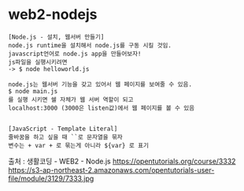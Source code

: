 # web2-nodejs

```
[Node.js - 설치, 웹서버 만들기]
node.js runtime을 설치해서 node.js를 구동 시킬 것임.
javascript언어로 node.js app을 만들어보자!
js파일을 실행시키려면
-> $ node helloworld.js

node.js는 웹서버 기능을 갖고 있어서 웹 페이지를 보여줄 수 있음.
$ node main.js
를 실행 시키면 쉘 자체가 웹 서버 역할이 되고
localhost:3000 (3000은 listen값)에서 웹 페이지를 볼 수 있음


[JavaScript - Template Literal]
줄바꿈을 하고 싶을 때 ``로 문자열을 묶자
변수는 + var + 로 묶는게 아니라 ${var} 로 표기

```


출처 : 생활코딩 - WEB2 - Node.js
https://opentutorials.org/course/3332
https://s3-ap-northeast-2.amazonaws.com/opentutorials-user-file/module/3129/7333.jpg
